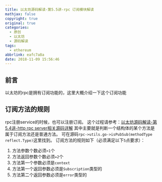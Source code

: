 ```yaml
---
title: 以太坊源码解读-第5.5讲-rpc 订阅模块解读
mathjax: false
copyright: true
original: true
categories:
  - 原创
  - 以太坊
  - 源码解读
tags:
  - ethereum
abbrlink: eafc7a8a
date: 2018-11-09 15:56:46
---
```

## 前言
以太坊的rpc是拥有订阅功能的，这里大概介绍一下这个订阅功能

## 订阅方法的规则
rpc注册service的时候，也可以注册订阅。
这个过程请参考：[以太坊源码解读-第5.4讲-http rpc server相关源码详解](/articles/6fa9e36)
其中主要就是判断一个结构体的某个方法是属于订阅方法还是普通方法。
可在源码`rpc->utils.go->isPubSub(methodType reflect.Type)`这里找到。
订阅方法的规则如下（必须满足以下`5`点要求）：
1. 方法参数个数必须`>1`个
2. 方法返回参数个数必须`=2`个
3. 方法第一个参数必须是`context`
4. 方法第一个返回参数必须是`Subscription`类型的
5. 方法第二个返回参数必须是`error`类型的
